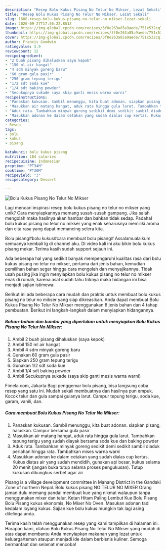 ```yaml
---
description: "Resep Bolu Kukus Pisang No Telur No Mikser, Lezat Sekali"
title: "Resep Bolu Kukus Pisang No Telur No Mikser, Lezat Sekali"
slug: 1688-resep-bolu-kukus-pisang-no-telur-no-mikser-lezat-sekali
date: 2020-09-27T17:50:22.851Z
image: https://img-global.cpcdn.com/recipes/3f0e263a85a9aede/751x532cq70/bolu-kukus-pisang-no-telur-no-mikser-foto-resep-utama.jpg
thumbnail: https://img-global.cpcdn.com/recipes/3f0e263a85a9aede/751x532cq70/bolu-kukus-pisang-no-telur-no-mikser-foto-resep-utama.jpg
cover: https://img-global.cpcdn.com/recipes/3f0e263a85a9aede/751x532cq70/bolu-kukus-pisang-no-telur-no-mikser-foto-resep-utama.jpg
author: Francis Goodwin
ratingvalue: 3.9
reviewcount: 12
recipeingredient:
- "2 buah pisang dihaluskan saya kepok"
- "150 ml air hangat"
- "4 sdm minyak goreng baru"
- "60 gram gula pasir"
- "250 gram tepung terigu"
- "1/2 sdt soda kue"
- "1/4 sdt baking powder"
- "Secukupnya sukade saya skip ganti mesis warna warni"
recipeinstructions:
- "Panaskan kukusan. Sambil menunggu, kita buat adonan. siapkan pisang, haluskan. Campur bersama gula pasir"
- "Masukkan air matang hangat, aduk rata hingga gula larut. Tambahkan tepung terigu yang sudah diayak bersama soda kue dan baking powder"
- "Aduk rata. Tambahkan minyak goreng sedikit demi sedikit sambil diaduk perlahan hingga rata. Tambahkan mises warna warni"
- "Masukkan adonan ke dalam cetakan yang sudah dialas cup kertas. Kukus diatas air yang sudah mendidih, gunakan api besar, kukus selama 20 menit (jangan buka tutup selama proses pengukusan). Tutup kukusan dibungkus serbet agar air"
categories:
- Resep
tags:
- bolu
- kukus
- pisang

katakunci: bolu kukus pisang 
nutrition: 184 calories
recipecuisine: Indonesian
preptime: "PT34M"
cooktime: "PT30M"
recipeyield: "3"
recipecategory: Dessert

---
```



![Bolu Kukus Pisang No Telur No Mikser](https://img-global.cpcdn.com/recipes/3f0e263a85a9aede/751x532cq70/bolu-kukus-pisang-no-telur-no-mikser-foto-resep-utama.jpg)

Lagi mencari inspirasi resep bolu kukus pisang no telur no mikser yang unik? Cara menyiapkannya memang susah-susah gampang. Jika salah mengolah maka hasilnya akan hambar dan bahkan tidak sedap. Padahal bolu kukus pisang no telur no mikser yang enak seharusnya memiliki aroma dan cita rasa yang dapat memancing selera kita.

Bolu pisang#bolu kukus#cara membuat bolu pisang# Assalamualaikum semuanya kembali lg di channel aku. Di video kali ini aku bikin bolu kukus pisang mekar. Terima kasih sudah support sejauh ini.

Ada beberapa hal yang sedikit banyak mempengaruhi kualitas rasa dari bolu kukus pisang no telur no mikser, pertama dari jenis bahan, kemudian pemilihan bahan segar hingga cara mengolah dan menyajikannya. Tidak usah pusing jika ingin menyiapkan bolu kukus pisang no telur no mikser enak di rumah, karena asal sudah tahu triknya maka hidangan ini bisa menjadi sajian istimewa.


Berikut ini ada beberapa cara mudah dan praktis untuk membuat bolu kukus pisang no telur no mikser yang siap dikreasikan. Anda dapat membuat Bolu Kukus Pisang No Telur No Mikser menggunakan 8 jenis bahan dan 4 tahap pembuatan. Berikut ini langkah-langkah dalam menyiapkan hidangannya.

<!--inarticleads1-->

##### Bahan-bahan dan bumbu yang diperlukan untuk menyiapkan Bolu Kukus Pisang No Telur No Mikser:

1. Ambil 2 buah pisang dihaluskan (saya kepok)
1. Ambil 150 ml air hangat
1. Ambil 4 sdm minyak goreng baru
1. Gunakan 60 gram gula pasir
1. Siapkan 250 gram tepung terigu
1. Gunakan 1/2 sdt soda kue
1. Ambil 1/4 sdt baking powder
1. Ambil Secukupnya sukade (saya skip ganti mesis warna warni)


Fimela.com, Jakarta Bagi penggemar bolu pisang, bisa langsung coba resep yang satu ini. Mudah sekali membuatnya dan hasilnya pun empuk. Kocok telur dan gula sampai gulanya larut. Campur tepung terigu, soda kue, garam, vanili, dan. 

<!--inarticleads2-->

##### Cara membuat Bolu Kukus Pisang No Telur No Mikser:

1. Panaskan kukusan. Sambil menunggu, kita buat adonan. siapkan pisang, haluskan. Campur bersama gula pasir
1. Masukkan air matang hangat, aduk rata hingga gula larut. Tambahkan tepung terigu yang sudah diayak bersama soda kue dan baking powder
1. Aduk rata. Tambahkan minyak goreng sedikit demi sedikit sambil diaduk perlahan hingga rata. Tambahkan mises warna warni
1. Masukkan adonan ke dalam cetakan yang sudah dialas cup kertas. Kukus diatas air yang sudah mendidih, gunakan api besar, kukus selama 20 menit (jangan buka tutup selama proses pengukusan). Tutup kukusan dibungkus serbet agar air


Pisang is a village development committee in Manang District in the Gandaki Zone of northern Nepal. Bolu kukus pisang NO TELUR NO MIXER Orang jaman dulu memang pandai membuat kue yang nikmat walaupun tanpa menggunakan mixer dan telur. Ketan Hitam Paling Lembut Kue Bolu Pisang Bolu Pisang kukus ekonomis, No Mixer No Oven. Masukan adonan tadi kedalam loyang kukus. Sajian kue bolu kukus mungkin tak lagi asing ditelinga anda. 

Terima kasih telah menggunakan resep yang kami tampilkan di halaman ini. Harapan kami, olahan Bolu Kukus Pisang No Telur No Mikser yang mudah di atas dapat membantu Anda menyiapkan makanan yang lezat untuk keluarga/teman ataupun menjadi ide dalam berbisnis kuliner. Semoga bermanfaat dan selamat mencoba!
